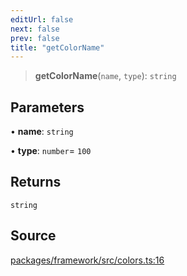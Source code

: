 ```yaml
---
editUrl: false
next: false
prev: false
title: "getColorName"
---
```


> **getColorName**(`name`, `type`): `string`

## Parameters

• **name**: `string`

• **type**: `number`= `100`

## Returns

`string`

## Source

[packages/framework/src/colors.ts:16](https://github.com/nodenogg-in/alpha-p2p/blob/920eddf19cd5eb07c362d64c8ceeef67e0a2790c/packages/framework/src/colors.ts#L16)
